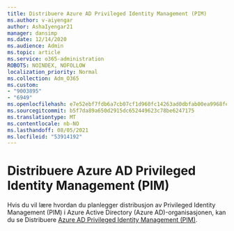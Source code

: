 ```yaml
---
title: Distribuere Azure AD Privileged Identity Management (PIM)
ms.author: v-aiyengar
author: AshaIyengar21
manager: dansimp
ms.date: 12/14/2020
ms.audience: Admin
ms.topic: article
ms.service: o365-administration
ROBOTS: NOINDEX, NOFOLLOW
localization_priority: Normal
ms.collection: Adm_O365
ms.custom:
- "9003895"
- "6949"
ms.openlocfilehash: e7e52ebf7fdb6a7cb07cf1d960fc14263ad0dbfab00ea9968feabbfa4b05c975
ms.sourcegitcommit: b5f7da89a650d2915dc652449623c78be6247175
ms.translationtype: MT
ms.contentlocale: nb-NO
ms.lasthandoff: 08/05/2021
ms.locfileid: "53914192"
---
```

# <a name="deploy-azure-ad-privileged-identity-management-pim"></a>Distribuere Azure AD Privileged Identity Management (PIM)

Hvis du vil lære hvordan du planlegger distribusjon av Privileged Identity Management (PIM) i Azure Active Directory (Azure AD)-organisasjonen, kan du se Distribuere [Azure AD Privileged Identity Management (PIM)](https://go.microsoft.com/fwlink/?linkid=2132095).